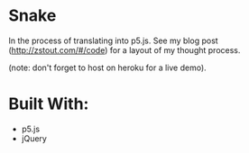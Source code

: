 # Snake

In the process of translating into p5.js. See my blog post (http://zstout.com/#/code) for a layout of my thought process.

(note: don't forget to host on heroku for a live demo).

# Built With:
- p5.js
- jQuery
